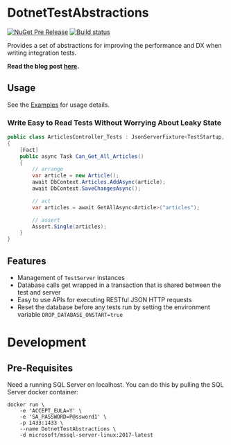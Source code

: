 # DotnetTestAbstractions

[![NuGet Pre Release](https://img.shields.io/nuget/vpre/DotnetTestAbstractions.svg)](https://www.nuget.org/packages/DotnetTestAbstractions)
[![Build status](https://ci.appveyor.com/api/projects/status/4wb49yoo3c5xrfuj?svg=true)](https://ci.appveyor.com/project/jaredcnance/dotnettestabstractions)



Provides a set of abstractions for improving the performance and DX when writing integration tests.

**Read the blog post [here](https://nance.io/a-better-story-for-asp-net-core-integration-testing/).**

## Usage

See the [Examples](https://github.com/jaredcnance/DotnetTestAbstractions/tree/master/examples/WebApp.Tests)
for usage details.

### Write Easy to Read Tests Without Worrying About Leaky State

```csharp
public class ArticlesController_Tests : JsonServerFixture<TestStartup, AppContext>
{
    [Fact]
    public async Task Can_Get_All_Articles()
    {
        // arrange
        var article = new Article();
        await DbContext.Articles.AddAsync(article);
        await DbContext.SaveChangesAsync();

        // act
        var articles = await GetAllAsync<Article>("articles");

        // assert
        Assert.Single(articles);
    }
}
```

## Features

- Management of `TestServer` instances
- Database calls get wrapped in a transaction that is shared between the test and server
- Easy to use APIs for executing RESTful JSON HTTP requests
- Reset the database before any tests run by setting the environment variable `DROP_DATABASE_ONSTART=true`

# Development

## Pre-Requisites

Need a running SQL Server on localhost. 
You can do this by pulling the SQL Server docker container:

```
docker run \
    -e 'ACCEPT_EULA=Y' \
    -e 'SA_PASSWORD=P@ssword1' \
    -p 1433:1433 \
    --name DotnetTestAbstractions \
    -d microsoft/mssql-server-linux:2017-latest
```
